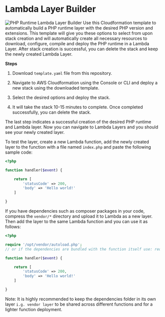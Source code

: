 # Lambda Layer Builder
![PHP Runtime Lambda Layer Builder](https://github.com/albazei/aws-lambda-php/blob/main/assets/PHP-Runtime-Layer-Builder.png?raw=true)
Use this Cloudformation template to automatically build a PHP runtime layer with the desired PHP version and extensions. This template will give you these options to select from upon stack creation and will automatically create all necessary resources to download, configure, compile and deploy the PHP runtime in a Lambda Layer. After stack creation is successful, you can delete the stack and keep the newly created Lambda Layer.

**Steps**

1. Download `template.yaml` file from this repository.

2. Navigate to AWS Cloudformation using the Console or CLI and deploy a new stack using the downloaded template.

3. Select the desired options and deploy the stack.

4. It will take the stack 10-15 minutes to complete. Once completed successfully, you can delete the stack.

The last step indicates a successful creation of the desired PHP runtime and Lambda layer. Now you can navigate to Lambda Layers and you should see your newly created layer.

To test the layer, create a new Lambda function, add the newly created layer to the function with a file named `index.php` and paste the following sample code:


```php
<?php

function handler($event) {

    return [
        'statusCode' => 200,
        'body' => 'Hello world!'
    ]

}
```

If you have dependencies such as composer packages in your code, compress the `vendor/*` directory and upload it to Lambda as a new layer. Then add the layer to the same Lambda function and you can use it as follows:

```php
<?php

require '/opt/vendor/autoload.php';
// or if the dependencies are bundled with the function itself use: require __DIR__ . '/vendor/autoload.php';

function handler($event) {

    return [
        'statusCode' => 200,
        'body' => 'Hello world!'
    ]

}
```

Note: It is highly recommended to keep the dependencies folder in its own layer `i.g. vendor layer` to be shared across different functions and for a lighter function deployment.